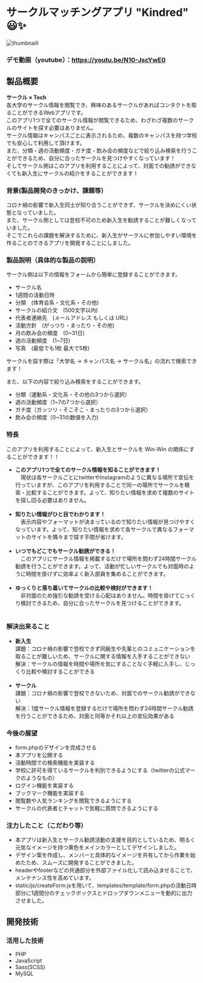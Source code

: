 # サークルマッチングアプリ "Kindred" &#x1f603;&#x2728;
<!-- [![IMAGE ALT TEXT HERE](https://jphacks.com/wp-content/uploads/2020/09/JPHACKS2020_ogp.jpg)](https://www.youtube.com/watch?v=G5rULR53uMk) -->
![thumbnaill](https://user-images.githubusercontent.com/66319933/98448668-0abb4c00-2171-11eb-9bd2-3d3063e91d87.png)

### デモ動画（youtube）：https://youtu.be/N10-JscYwE0

## 製品概要
**サークル × Tech**<br>
各大学のサークル情報を閲覧でき、興味のあるサークルがあればコンタクトを取ることができるWebアプリです。<br>
このアプリ1つで全てのサークル情報が閲覧できるため、わざわざ複数のサークルのサイトを探す必要はありません。<br>
サークル情報はキャンパスごとに表示されるため、複数のキャンパスを持つ学校でも安心して利用して頂けます。<br>
また、分類・週の活動頻度・ガチ度・飲み会の頻度などで絞り込み検索を行うことができるため、自分に合ったサークルを見つけやすくなっています！<br>
そしてサークル側はこのアプリを利用することによって、対面での勧誘ができなくても新入生にサークルの紹介をすることができます！

### 背景(製品開発のきっかけ、課題等）
コロナ禍の影響で新入生同士が知り合うことができず、サークルを決めにくい状態となっていました。<br>
また、サークル側としては登校不可のため新入生を勧誘することが難しくなっていました。<br>
そこでこれらの課題を解決するために、新入生がサークルに参加しやすい環境を作ることのできるアプリを開発することにしました。<br>

### 製品説明（具体的な製品の説明）
サークル側は以下の情報をフォームから簡単に登録することができます。
- サークル名
- 1週間の活動日時
- 分類　(体育会系・文化系・その他)
- サークルの紹介文　(500文字以内)
- 代表者連絡先　(メールアドレス もしくは URL)
- 活動方針　(がっつり・まったり・その他)
- 月の飲み会の頻度　(0~31日)
- 週の活動頻度　(1~7日)
- 写真　(最低でも1枚 最大で5枚)

サークルを探す際は「大学名 → キャンパス名 → サークル名」の流れで検索できます！

また、以下の内容で絞り込み検索をすることができます。
- 分類（運動系・文化系・その他の3つから選択）
- 週の活動頻度（1~7の7つから選択）
- ガチ度（ガッツリ・そこそこ・まったりの3つから選択）
- 飲み会の頻度（0~31の数値を入力)

### 特長
このアプリを利用することによって、新入生とサークルを Win-Win の関係にすることができます！！

- **このアプリ1つで全てのサークル情報を知ることができます！**<br>
　現状は各サークルごとにtwitterやInstagramのように異なる場所で宣伝を行っていますが、このアプリを利用することで同一の場所でサークルを検索・比較することができます。よって、知りたい情報を求めて複数のサイトを探し回る必要はありません。<br><br>
- **知りたい情報がひと目でわかります！**<br>
　表示内容やフォーマットが決まっているので知りたい情報が見つけやすくなっています。よって、知りたい情報を求めて各サークルで異なるフォーマットのサイトを隅々まで探す手間が省けます。<br><br>
- **いつでもどこでもサークル勧誘ができる！**<br>
　このアプリにサークル情報を掲載するだけで場所を問わず24時間サークル勧誘を行うことができます。よって、活動が忙しいサークルでも対面時のように時間を掛けずに効率よく新入部員を集めることができます。<br><br>
- **ゆっくりと落ち着いてサークルの比較や検討ができます！**<br>
　非対面のため強引な勧誘を受ける心配はありません。時間を掛けてじっくり検討できるため、自分に合ったサークルを見つけることができます。<br><br>

### 解決出来ること
- **新入生**<br>
課題：コロナ禍の影響で登校できず同級生や先輩とのコミュニケーションを取ることが難しいため、サークルに関する情報を入手することができない<br>
解決：サークルの情報を時間や場所を気にすることなく手軽に入手し、じっくり比較や検討することができる<br><br>
- **サークル**<br>
課題：コロナ禍の影響で登校できないため、対面でのサークル勧誘ができない<br>
解決：1度サークル情報を登録するだけで場所を問わず24時間サークル勧誘を行うことができるため、対面と同等かそれ以上の宣伝効果がある<br>

### 今後の展望
- form.phpのデザインを完成させる
- 本アプリを公開する
- 活動時間での検索機能を実装する
- 学校に許可を得ているサークルを判別できるようにする（twitterの公式マークのようなもの）
- ログイン機能を実装する
- ブックマーク機能を実装する
- 閲覧数や人気ランキングを閲覧できるようにする
- サークルの代表者とチャットで気軽に質問できるようにする

### 注力したこと（こだわり等）
- 本アプリは新入生とサークル勧誘活動の支援を目的としているため、明るく元気なイメージを持つ黄色をメインカラーとしてデザインしました。
- デザイン案を作成し、メンバーと具体的なイメージを共有してから作業を始めたため、スムーズに開発することができました。
- headerやfooterなどの共通部分を外部ファイル化して読み込ませることで、メンテナンス性を高めています。
- static/js/createForm.jsを用いて、templates/template/form.phpの活動日時部分に1週間分のチェックボックスとドロップダウンメニューを動的に出力させました。

## 開発技術
### 活用した技術
- PHP
- JavaScript
- Sass(SCSS)
- MySQL

<!--
### 独自技術
#### ハッカソンで開発した独自機能・技術
* 独自で開発したものの内容をこちらに記載してください
* 特に力を入れた部分をファイルリンク、またはcommit_idを記載してください。
-->
<!--
#### 製品に取り入れた研究内容（データ・ソフトウェアなど）（※アカデミック部門の場合のみ提出必須）
* 
* 
-->
